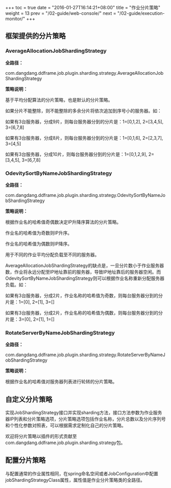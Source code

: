 +++
toc = true
date = "2016-01-27T16:14:21+08:00"
title = "作业分片策略"
weight = 13
prev = "/02-guide/web-console/"
next = "/02-guide/execution-monitor/"
+++

## 框架提供的分片策略

### AverageAllocationJobShardingStrategy

**全路径：**

com.dangdang.ddframe.job.plugin.sharding.strategy.AverageAllocationJobShardingStrategy

**策略说明：**

基于平均分配算法的分片策略，也是默认的分片策略。

如果分片不能整除，则不能整除的多余分片将依次追加到序号小的服务器。如：

如果有3台服务器，分成9片，则每台服务器分到的分片是：1=[0,1,2], 2=[3,4,5], 3=[6,7,8]

如果有3台服务器，分成8片，则每台服务器分到的分片是：1=[0,1,6], 2=[2,3,7], 3=[4,5]

如果有3台服务器，分成10片，则每台服务器分到的分片是：1=[0,1,2,9], 2=[3,4,5], 3=[6,7,8]

### OdevitySortByNameJobShardingStrategy


**全路径：**

com.dangdang.ddframe.job.plugin.sharding.strategy.OdevitySortByNameJobShardingStrategy

**策略说明：**

根据作业名的哈希值奇偶数决定IP升降序算法的分片策略。

作业名的哈希值为奇数则IP升序。

作业名的哈希值为偶数则IP降序。

用于不同的作业平均分配负载至不同的服务器。

AverageAllocationJobShardingStrategy的缺点是，一旦分片数小于作业服务器数，作业将永远分配至IP地址靠前的服务器，导致IP地址靠后的服务器空闲。而OdevitySortByNameJobShardingStrategy则可以根据作业名称重新分配服务器负载。如：

如果有3台服务器，分成2片，作业名称的哈希值为奇数，则每台服务器分到的分片是：1=[0], 2=[1], 3=[]

如果有3台服务器，分成2片，作业名称的哈希值为偶数，则每台服务器分到的分片是：3=[0], 2=[1], 1=[]

### RotateServerByNameJobShardingStrategy

**全路径：**

com.dangdang.ddframe.job.plugin.sharding.strategy.RotateServerByNameJobShardingStrategy

**策略说明：**

根据作业名的哈希值对服务器列表进行轮转的分片策略。

## 自定义分片策略

实现JobShardingStrategy接口并实现sharding方法，接口方法参数为作业服务器IP列表和分片策略选项，分片策略选项包括作业名称，分片总数以及分片序列号和个性化参数对照表，可以根据需求定制化自己的分片策略。

欢迎将分片策略以插件的形式贡献至com.dangdang.ddframe.job.plugin.sharding.strategy包。

## 配置分片策略

与配置通常的作业属性相同，在spring命名空间或者JobConfiguration中配置jobShardingStrategyClass属性，属性值是作业分片策略类的全路径。

